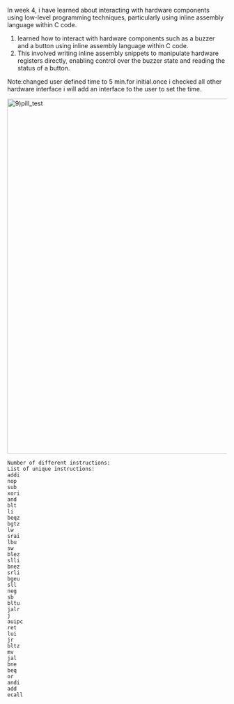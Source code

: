 In week 4, i have  learned about interacting with hardware components using low-level programming techniques, particularly using inline assembly language within C code. 
1. learned how to interact with hardware components such as a buzzer and a button using inline assembly language within C code.
2. This involved writing inline assembly snippets to manipulate hardware registers directly, enabling control over the buzzer state and reading the status of a button.


Note:changed user defined time to 5 min.for initial.once i checked all other hardware interface i will add an interface to the user to set the time.

<img width="814" alt="9)pill_test" src="https://github.com/navi2311/risc-v-HDP/assets/134842758/7e74625d-ff65-4036-82c3-c4651da9397a">



```
Number of different instructions:
List of unique instructions:
addi
nop
sub
xori
and
blt
li
beqz
bgtz
lw
srai
lbu
sw
blez
slli
bnez
srli
bgeu
sll
neg
sb
bltu
jalr
j
auipc
ret
lui
jr
bltz
mv
jal
bne
beq
or
andi
add
ecall

```

